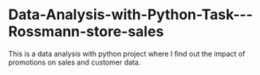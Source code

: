 # Data-Analysis-with-Python-Task---Rossmann-store-sales
This is a data analysis with python project where I find out the impact of promotions on sales and customer data.
